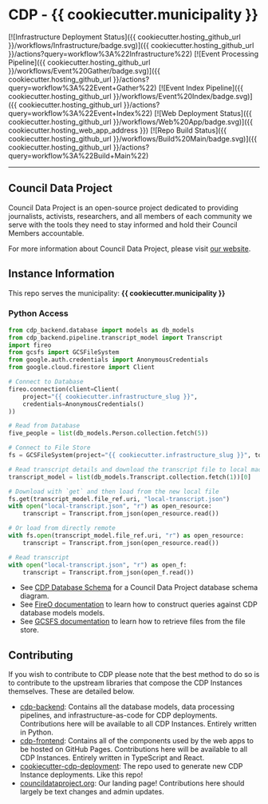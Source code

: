 # CDP - {{ cookiecutter.municipality }}

[![Infrastructure Deployment Status]({{ cookiecutter.hosting_github_url }}/workflows/Infrastructure/badge.svg)]({{ cookiecutter.hosting_github_url }}/actions?query=workflow%3A%22Infrastructure%22)
[![Event Processing Pipeline]({{ cookiecutter.hosting_github_url }}/workflows/Event%20Gather/badge.svg)]({{ cookiecutter.hosting_github_url }}/actions?query=workflow%3A%22Event+Gather%22)
[![Event Index Pipeline]({{ cookiecutter.hosting_github_url }}/workflows/Event%20Index/badge.svg)]({{ cookiecutter.hosting_github_url }}/actions?query=workflow%3A%22Event+Index%22)
[![Web Deployment Status]({{ cookiecutter.hosting_github_url }}/workflows/Web%20App/badge.svg)]({{ cookiecutter.hosting_web_app_address }})
[![Repo Build Status]({{ cookiecutter.hosting_github_url }}/workflows/Build%20Main/badge.svg)]({{ cookiecutter.hosting_github_url }}/actions?query=workflow%3A%22Build+Main%22)

---

## Council Data Project

Council Data Project is an open-source project dedicated to providing journalists, activists, researchers, and all members of each community we serve with the tools they need to stay informed and hold their Council Members accountable.

For more information about Council Data Project, please visit [our website](https://councildataproject.org/).

## Instance Information

This repo serves the municipality: **{{ cookiecutter.municipality }}**

### Python Access

```python
from cdp_backend.database import models as db_models
from cdp_backend.pipeline.transcript_model import Transcript
import fireo
from gcsfs import GCSFileSystem
from google.auth.credentials import AnonymousCredentials
from google.cloud.firestore import Client

# Connect to Database
fireo.connection(client=Client(
    project="{{ cookiecutter.infrastructure_slug }}",
    credentials=AnonymousCredentials()
))

# Read from Database
five_people = list(db_models.Person.collection.fetch(5))

# Connect to File Store
fs = GCSFileSystem(project="{{ cookiecutter.infrastructure_slug }}", token="anon")

# Read transcript details and download the transcript file to local machine
transcript_model = list(db_models.Transcript.collection.fetch(1))[0]

# Download with `get` and then load from the new local file
fs.get(transcript_model.file_ref.uri, "local-transcript.json")
with open("local-transcript.json", "r") as open_resource:
    transcript = Transcript.from_json(open_resource.read())

# Or load from directly remote
with fs.open(transcript_model.file_ref.uri, "r") as open_resource:
    transcript = Transcript.from_json(open_resource.read())

# Read transcript
with open("local-transcript.json", "r") as open_f:
    transcript = Transcript.from_json(open_f.read())
```

-   See [CDP Database Schema](https://councildataproject.org/cdp-backend/database_schema.html)
    for a Council Data Project database schema diagram.
-   See [FireO documentation](https://octabyte.io/FireO/)
    to learn how to construct queries against CDP database models models.
-   See [GCSFS documentation](https://gcsfs.readthedocs.io/en/latest/index.html)
    to learn how to retrieve files from the file store.

## Contributing

If you wish to contribute to CDP please note that the best method to do so is to contribute to the upstream libraries that compose the CDP Instances themselves. These are detailed below.

-   [cdp-backend](https://github.com/CouncilDataProject/cdp-backend): Contains all the database models, data processing pipelines, and infrastructure-as-code for CDP deployments. Contributions here will be available to all CDP Instances. Entirely written in Python.
-   [cdp-frontend](https://github.com/CouncilDataProject/cdp-frontend): Contains all of the components used by the web apps to be hosted on GitHub Pages. Contributions here will be available to all CDP Instances. Entirely written in TypeScript and React.
-   [cookiecutter-cdp-deployment](https://github.com/CouncilDataProject/cookiecutter-cdp-deployment): The repo used to generate new CDP Instance deployments. Like this repo!
-   [councildataproject.org](https://github.com/CouncilDataProject/councildataproject.github.io): Our landing page! Contributions here should largely be text changes and admin updates.
